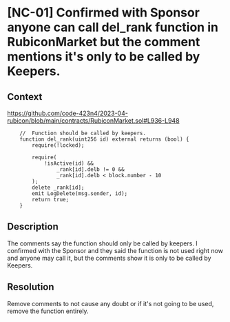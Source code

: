 # [NC-01] Confirmed with Sponsor anyone can call del_rank function in RubiconMarket but the comment mentions it's only to be called by Keepers.
## Context
https://github.com/code-423n4/2023-04-rubicon/blob/main/contracts/RubiconMarket.sol#L936-L948
```
    //  Function should be called by keepers.
    function del_rank(uint256 id) external returns (bool) {
        require(!locked);

        require(
            !isActive(id) &&
                _rank[id].delb != 0 &&
                _rank[id].delb < block.number - 10
        );
        delete _rank[id];
        emit LogDelete(msg.sender, id);
        return true;
    }
```
## Description
The comments say the function should only be called by keepers. I confirmed with the Sponsor and they said the function is not used right now and anyone may call it, but the comments show it is only to be called by Keepers.

## Resolution
Remove comments to not cause any doubt or if it's not going to be used, remove the function entirely.